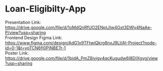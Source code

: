# Loan-Eligibilty-App
Presentation Link: https://drive.google.com/file/d/1oMdQnRfUO2ENptJIw4Gxt3DWy4NaAe-P/view?usp=sharing
<br>
Frontend Design Figma Link: https://www.figma.com/design/AdG1x9TFtwiQkrg8nxJ9LI/AI-Project?node-id=0-1&t=yoTCN6fI0PiNBE7r-1
<br>
Poster Link: https://drive.google.com/file/d/1bidA_PmZ8ivigv4qcKugudw6I8DIXgyg/view?usp=sharing
